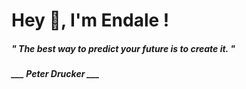 <h1 title="head"> Hey 👋, I'm Endale !</h1>

**<h5><i>" The best way to predict your future is to create it. "</i></h5>**

*<b>___ Peter Drucker ___</b>*
